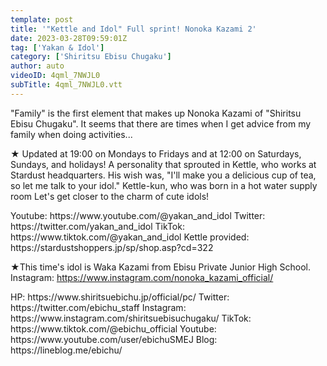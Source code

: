 ```yaml
---
template: post
title: '"Kettle and Idol" Full sprint! Nonoka Kazami 2'
date: 2023-03-28T09:59:01Z
tag: ['Yakan & Idol']
category: ['Shiritsu Ebisu Chugaku']
author: auto 
videoID: 4qml_7NWJL0
subTitle: 4qml_7NWJL0.vtt
---
```

"Family" is the first element that makes up Nonoka Kazami of "Shiritsu Ebisu Chugaku".
It seems that there are times when I get advice from my family when doing activities...

★ Updated at 19:00 on Mondays to Fridays and at 12:00 on Saturdays, Sundays, and holidays!
A personality that sprouted in Kettle, who works at Stardust headquarters.
His wish was, "I'll make you a delicious cup of tea, so let me talk to your idol."
Kettle-kun, who was born in a hot water supply room
Let's get closer to the charm of cute idols!

<Kettle and Idol>
Youtube: https://www.youtube.com/@yakan_and_idol
Twitter: https://twitter.com/yakan_and_idol
TikTok: https://www.tiktok.com/@yakan_and_idol
Kettle provided: https://stardustshoppers.jp/sp/shop.asp?cd=322

★This time's idol is Waka Kazami from Ebisu Private Junior High School.
<Nonoka Kazami>
Instagram: https://www.instagram.com/nonoka_kazami_official/

<Shiritsu Ebisu Chugaku>
HP: https://www.shiritsuebichu.jp/official/pc/
Twitter: https://twitter.com/ebichu_staff
Instagram: https://www.instagram.com/shiritsuebisuchugaku/
TikTok: https://www.tiktok.com/@ebichu_official
Youtube: https://www.youtube.com/user/ebichuSMEJ
Blog: https://lineblog.me/ebichu/
